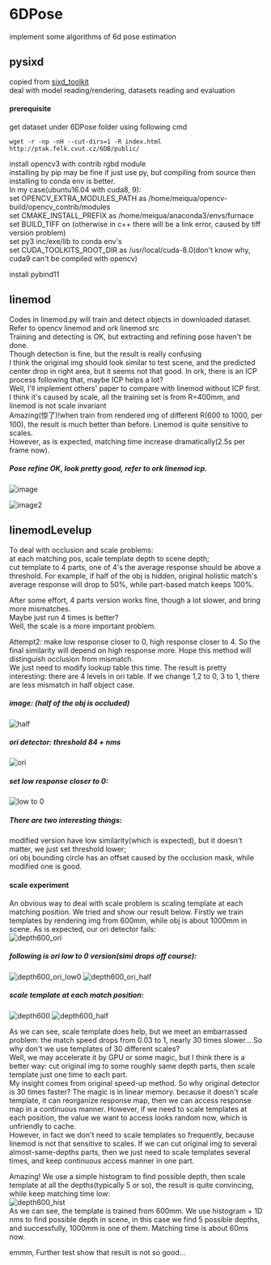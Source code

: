 # 6DPose
implement some algorithms of 6d pose estimation  
## pysixd
copied from [sixd_toolkit](https://github.com/thodan/sixd_toolkit)  
deal with model reading/rendering, datasets reading and evaluation  
#### prerequisite
get dataset under 6DPose folder using following cmd  
```
wget -r -np -nH --cut-dirs=1 -R index.html http://ptak.felk.cvut.cz/6DB/public/
```
install opencv3 with contrib rgbd module  
installing by pip may be fine if just use py, 
but compiling from source then installing to conda env is better.  
In my case(ubuntu16.04 with cuda8, 9):  
set OPENCV_EXTRA_MODULES_PATH as /home/meiqua/opencv-build/opencv_contrib/modules  
set CMAKE_INSTALL_PREFIX as /home/meiqua/anaconda3/envs/furnace  
set BUILD_TIFF on (otherwise in c++ there will be a link error, 
caused by tiff version problem)  
set py3 inc/exe/lib to conda env's  
set CUDA_TOOLKITS_ROOT_DIR as /usr/local/cuda-8.0(don't know why, cuda9 can't be compiled with opencv)  

install pybind11
## linemod
Codes in linemod.py will train and detect objects in downloaded dataset.  
Refer to opencv linemod and ork linemod src  
Training and detecting is OK, but extracting and refining pose haven't be done.  
Though detection is fine, but the result is really confusing  
I think the original img should look similar to test scene,
and the predicted center drop in right area, but it seems not that good.
In ork, there is an ICP process following that, maybe ICP helps a lot?  
Well, I'll implement others' paper to compare with linemod without ICP first.  
I think it's caused by scale, all the training set is from R=400mm, and linemod is not
scale invariant  
Amazing(惊了)!when train from rendered img of different R(600 to 1000, per 100), the result is
much better than before. Linemod is quite sensitive to scales.  
However, as is expected, matching time increase dramatically(2.5s per frame now).  

##### Pose refine OK, look pretty good, refer to ork linemod icp.  
![image](./test/results/scene6_match.png)  
  
  
![image2](./test/results/axis.png)

## linemodLevelup
To deal with occlusion and scale problems:  
at each matching pos, scale template depth to scene depth;  
cut template to 4 parts, one of 4's the average response should be above
a threshold. For example, if half of the obj is hidden, original holistic match's
average response will drop to 50%, while part-based match keeps 100%.  

After some effort, 4 parts version works fine, though a lot slower, and bring
more mismatches.  
Maybe just run 4 times is better?  
Well, the scale is a more important problem.  

Attempt2: make low response closer to 0, high response closer to 4.
So the final similarity will depend on high response more. Hope this 
method will distinguish occlusion from mismatch.  
We just need to modify lookup table this time. The result is pretty
interesting: there are 4 levels in ori table. If we change 1,2 to 0,
3 to 1, there are less mismatch in half object case.  
##### image: (half of the obj is occluded)  
![half](./linemodLevelup/test/case1/0000_rgb_half.png)  
##### ori detector: threshold 84 + nms  
![ori](./linemodLevelup/test/case1/result/rgb_half_ori.png)  
##### set low response closer to 0:  
![low to 0](./linemodLevelup/test/case1/result/rgb_half_low_to_0.png)  
##### There are two interesting things:  
modified version have low similarity(which is expected), but it doesn't
matter, we just set threshold lower;  
ori obj bounding circle has an offset caused by the occlusion mask,
while modified one is good.

#### scale experiment
An obvious way to deal with scale problem is scaling template at each
matching position. We tried and show our result below.
Firstly we train templates by rendering img from 600mm, while obj is
about 1000mm in scene. As is expected, our ori detector fails:  
![depth600_ori](./linemodLevelup/test/case1/result/depth600_ori.png)
##### following is ori low to 0 version(simi drops off course):
![depth600_ori_low0](./linemodLevelup/test/case1/result/depth600_ori_low0.png)
![depth600_ori_half](./linemodLevelup/test/case1/result/depth600_ori_half.png)
##### scale template at each match position:
![depth600](./linemodLevelup/test/case1/result/depth600.png)
![depth600_half](./linemodLevelup/test/case1/result/depth600_half.png)

As we can see, scale template does help, but we meet an embarrassed problem:
the match speed drops from 0.03 to 1, nearly 30 times slower... So why
don't we use templates of 30 different scales?  
Well, we may accelerate it by GPU or some magic, but I think there is 
a better way: cut original img to some roughly same depth parts, then 
scale template just one time to each part.  
My insight comes from original speed-up method. So why original detector
is 30 times faster? The magic is in linear memory. because it doesn't scale
template, it can reorganize response map, then we can access response map
in a continuous manner. However, if we need to scale templates at each position, 
the value we want to access looks random now, which is unfriendly to cache.  
However, in fact we don't need to scale templates so frequently, because
linemod is not that sensitive to scales. If we can cut original img to
several almost-same-depths parts, then we just need to scale templates 
several times, and keep continuous access manner in one part.  
  
Amazing! We use a simple histogram to find possible depth, then scale
template at all the depths(typically 5 or so), the result is quite convincing,
 while keep matching time low:  
![depth600_hist](./linemodLevelup/test/case1/result/depth600_hist.png)  
As we can see, the template is trained from 600mm. We use histogram + 1D nms to 
find possible depth in scene, in this case we find 5 possible depths, and 
successfully, 1000mm is one of them. Matching time is about 60ms now.  

emmm, Further test show that result is not so good...


